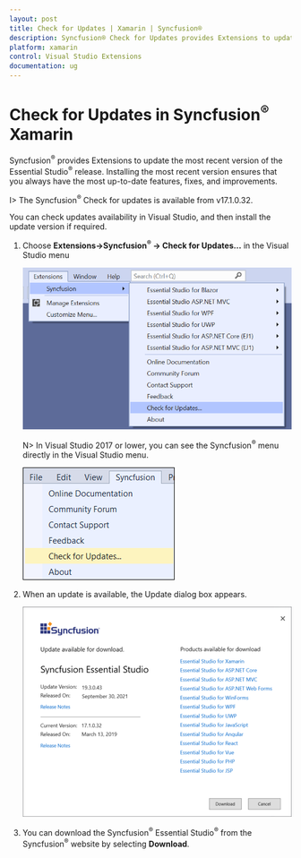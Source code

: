 ```yaml
---
layout: post
title: Check for Updates | Xamarin | Syncfusion®
description: Syncfusion® Check for Updates provides Extensions to update most recent version of the Essential Studio® release.
platform: xamarin
control: Visual Studio Extensions
documentation: ug
---
```


# Check for Updates in Syncfusion<sup>®</sup> Xamarin

Syncfusion<sup>®</sup> provides Extensions to update the most recent version of the Essential Studio<sup>®</sup> release. Installing the most recent version ensures that you always have the most up-to-date features, fixes, and improvements.

I> The Syncfusion<sup>®</sup> Check for updates is available from v17.1.0.32.

You can check updates availability in Visual Studio, and then install the update version if required. 

1. Choose **Extensions->Syncfusion<sup>®</sup> -> Check for Updates…** in the Visual Studio menu

   ![Syncfusion<sup>®</sup> check for updates menu](Check_for_Updates_images/Check-for-Updates_images-img1_2019.png)

   N> In Visual Studio 2017 or lower, you can see the Syncfusion<sup>®</sup> menu directly in the Visual Studio menu.

   ![Syncfusion<sup>®</sup> check for updates menu](Check_for_Updates_images/Check-for-Updates_images-img1.png)
   
2. When an update is available, the Update dialog box appears.

   ![Syncfusion<sup>®</sup> check for updates wizard](Check_for_Updates_images/Check-for-Updates_images-img2.png)

3. You can download the Syncfusion<sup>®</sup> Essential Studio<sup>®</sup> from the Syncfusion<sup>®</sup> website by selecting **Download**.
